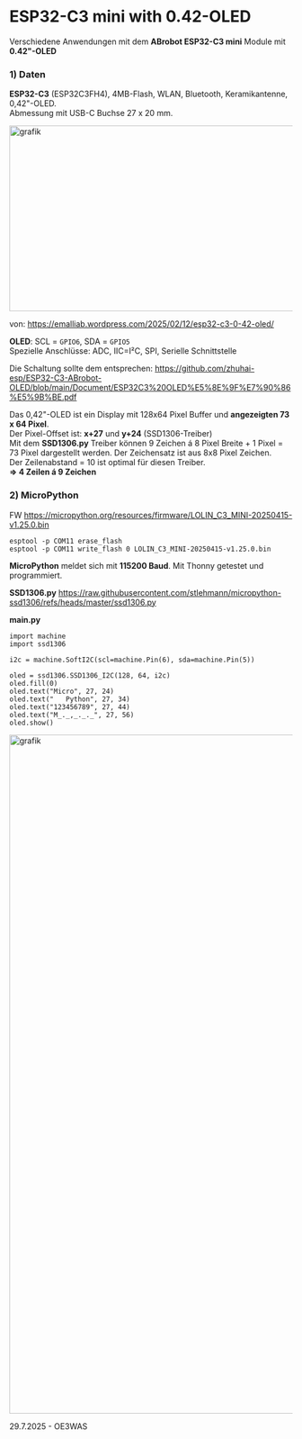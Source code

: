# ESP32-C3 mini with 0.42-OLED
Verschiedene Anwendungen mit dem **ABrobot ESP32-C3 mini** Module mit **0.42"-OLED**

### 1) Daten
**ESP32-C3** (ESP32C3FH4), 4MB-Flash, WLAN, Bluetooth, Keramikantenne, 0,42"-OLED.  
Abmessung mit USB-C Buchse 27 x 20 mm.

<img width="609" height="330" alt="grafik" src="https://github.com/user-attachments/assets/981b1f32-de2a-4133-b237-8e4ff96f1e25" />  

von: https://emalliab.wordpress.com/2025/02/12/esp32-c3-0-42-oled/

**OLED**: SCL = `GPIO6`, SDA = `GPIO5`  
Spezielle Anschlüsse: ADC, IIC=I²C, SPI, Serielle Schnittstelle  

Die Schaltung sollte dem entsprechen: https://github.com/zhuhai-esp/ESP32-C3-ABrobot-OLED/blob/main/Document/ESP32C3%20OLED%E5%8E%9F%E7%90%86%E5%9B%BE.pdf

Das 0,42"-OLED ist ein Display mit 128x64 Pixel Buffer und **angezeigten 73 x 64 Pixel**.  
Der Pixel-Offset ist: **x+27** und **y+24** (SSD1306-Treiber)  
Mit dem **SSD1306.py** Treiber können 9 Zeichen á 8 Pixel Breite + 1 Pixel = 73 Pixel dargestellt werden.
Der Zeichensatz ist aus 8x8 Pixel Zeichen.  
Der Zeilenabstand = 10 ist optimal für diesen Treiber.  
**=> 4 Zeilen á 9 Zeichen**

### 2) MicroPython
FW https://micropython.org/resources/firmware/LOLIN_C3_MINI-20250415-v1.25.0.bin  
```
esptool -p COM11 erase_flash
esptool -p COM11 write_flash 0 LOLIN_C3_MINI-20250415-v1.25.0.bin
```

**MicroPython** meldet sich mit **115200 Baud**. Mit Thonny getestet und programmiert.  

**SSD1306.py** https://raw.githubusercontent.com/stlehmann/micropython-ssd1306/refs/heads/master/ssd1306.py

**main.py**
```
import machine
import ssd1306

i2c = machine.SoftI2C(scl=machine.Pin(6), sda=machine.Pin(5))

oled = ssd1306.SSD1306_I2C(128, 64, i2c)
oled.fill(0)
oled.text("Micro", 27, 24)
oled.text("   Python", 27, 34)
oled.text("123456789", 27, 44)
oled.text("M_._,_._._", 27, 56)
oled.show()
```
<img width="1280" height="1207" alt="grafik" src="https://github.com/user-attachments/assets/f4f256df-722f-4844-9a55-3372a8faacb7" />

29.7.2025 - OE3WAS

